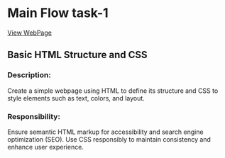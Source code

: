 # Main Flow task-1

[View WebPage](https://chirag0521.github.io/mainflowtask1/)

##  Basic HTML Structure and CSS 

### Description:
Create a simple webpage using HTML to
define its structure and CSS to style elements
such as text, colors, and layout.

### Responsibility:
Ensure semantic HTML markup for
accessibility and search engine
optimization (SEO). Use CSS responsibly
to maintain consistency and enhance user
experience.
